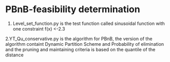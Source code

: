 # PBnB-feasibility determination
1. Level_set_function.py  is  the test function called sinusoidal function with one constraint f(x) <-2.3

2.YT_Qu_conservative.py  is the algorithm for PBnB, the version of the algorithm containt Dynamic Partition Scheme and Probability of elimination and the pruning and maintaining criteria is based on the quantile of the distance 
